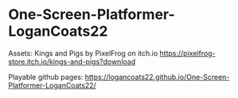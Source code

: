 # One-Screen-Platformer-LoganCoats22

Assets: Kings and Pigs by PixelFrog on itch.io https://pixelfrog-store.itch.io/kings-and-pigs?download

Playable github pages: https://logancoats22.github.io/One-Screen-Platformer-LoganCoats22/
